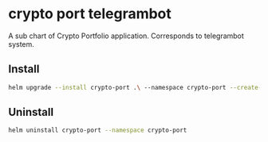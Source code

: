 # crypto port telegrambot

A sub chart of Crypto Portfolio application. Corresponds to telegrambot system.

## Install

```bash
helm upgrade --install crypto-port .\ --namespace crypto-port --create-namespace
```

## Uninstall

```bash
helm uninstall crypto-port --namespace crypto-port
```
